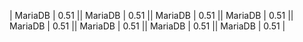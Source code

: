 | MariaDB | 0.51 || MariaDB | 0.51 || MariaDB | 0.51 || MariaDB | 0.51 || MariaDB | 0.51 || MariaDB | 0.51 || MariaDB | 0.51 || MariaDB | 0.51 |